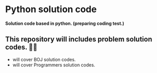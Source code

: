 # Python solution code
__Solution code based in python. (preparing coding test.)__

## This repository will includes problem solution codes. 👨‍💻

 - will cover BOJ solution codes.
 - will cover Programmers solution codes.

